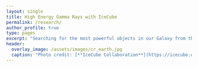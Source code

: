 ```yaml
---
layout: single
title: High Energy Gamma Rays with IceCube
permalink: /research/
author_profile: true
type: pages
excerpt: "Searching for the most powerful objects in our Galaxy from the South Pole<br /> <br /> <br /> "
header:
  overlay_image: /assets/images/cr_earth.jpg
  caption: "Photo credit: [**IceCube Collaboration**](https://icecube.wisc.edu.)"
---
```

